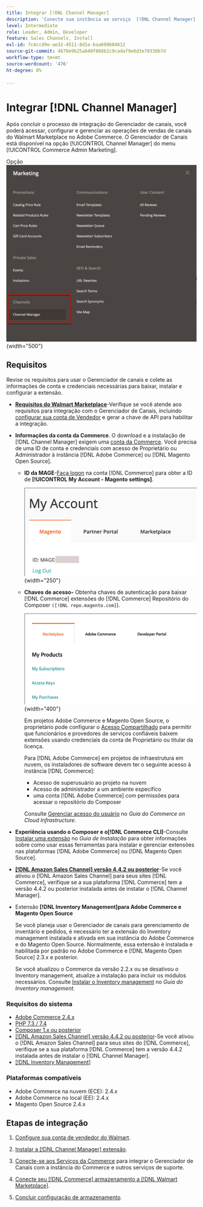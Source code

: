 ```yaml
---
title: Integrar [!DNL Channel Manager]
description: 'Conecte sua instância ao serviço  [!DNL Channel Manager]  concluindo algumas etapas de integração.'
level: Intermediate
role: Leader, Admin, Developer
feature: Sales Channels, Install
exl-id: 7c4ccd9e-ae32-4511-8d1e-baa690604612
source-git-commit: 4670e9b25a840f86862c9cadaf9e6d3e70330b7d
workflow-type: tm+mt
source-wordcount: '476'
ht-degree: 0%

---
```



# Integrar [!DNL Channel Manager]

Após concluir o processo de integração do Gerenciador de canais, você poderá acessar, configurar e gerenciar as operações de vendas de canais do Walmart Marketplace no Adobe Commerce. O Gerenciador de Canais está disponível na opção [!UICONTROL Channel Manager] do menu [!UICONTROL Commerce Admin Marketing].

Opção ![[!DNL Channel Manager] no modo de exibição de Administrador](assets/channel-manager-admin-view.png){width="500"}

## Requisitos

Revise os requisitos para usar o Gerenciador de canais e colete as informações de conta e credenciais necessárias para baixar, instalar e configurar a extensão.

- **[Requisitos do Walmart Marketplace](walmart-requirements.md)**-Verifique se você atende aos requisitos para integração com o Gerenciador de Canais, incluindo [configurar sua conta de Vendedor](https://sellerhelp.walmart.com/seller/s/guide?article=000008219) e gerar a chave de API para habilitar a integração.

- **Informações da conta da Commerce**. O download e a instalação de [!DNL Channel Manager] exigem uma [conta da Commerce](https://experienceleague.adobe.com/docs/commerce-admin/start/commerce-account/commerce-account-create.html). Você precisa de uma ID de conta e credenciais com acesso de Proprietário ou Administrador à instância [!DNL Adobe Commerce] ou [!DNL Magento Open Source].

   - **ID da MAGE**-[Faça logon](https://account.magento.com/customer/account/login/) na conta [!DNL Commerce] para obter a ID de **[!UICONTROL My Account - Magento settings]**.

     ![[!DNL MAGEID] em [!DNL Commerce] configurações da conta](assets/mageid-my-commerce-account.png){width="250"}

   - **Chaves de acesso-** Obtenha chaves de autenticação para baixar [!DNL Commerce] extensões do [!DNL Commerce] Repositório do Composer `([!DNL repo.magento.com]`).

     ![[!UICONTROL Commerce Marketplace access keys]](assets/commerce-marketplace-access-keys.png){width="400"}

     Em projetos Adobe Commerce e Magento Open Source, o proprietário pode configurar o [Acesso Compartilhado](https://experienceleague.adobe.com/docs/commerce-admin/start/commerce-account/commerce-account-share.html) para permitir que funcionários e provedores de serviços confiáveis baixem extensões usando credenciais da conta de Proprietário ou titular da licença.

     Para [!DNL Adobe Commerce] em projetos de infraestrutura em nuvem, os instaladores de software devem ter o seguinte acesso à instância [!DNL Commerce]:

      - Acesso de superusuário ao projeto na nuvem
      - Acesso de administrador a um ambiente específico
      - uma conta [!DNL Adobe Commerce] com permissões para acessar o repositório do Composer

     Consulte [Gerenciar acesso do usuário](https://experienceleague.adobe.com/docs/commerce-cloud-service/user-guide/project/user-access.html) no *Guia do Commerce on Cloud Infrastructure*.

- **Experiência usando o Composer e o[!DNL Commerce CLI]**-Consulte [Instalar uma extensão](https://experienceleague.adobe.com/docs/commerce-operations/installation-guide/tutorials/extensions.html) no *Guia de Instalação* para obter informações sobre como usar essas ferramentas para instalar e gerenciar extensões nas plataformas [!DNL Adobe Commerce] ou [!DNL Magento Open Source].

- **[[!DNL Amazon Sales Channel] versão 4.4.2 ou posterior](https://experienceleague.adobe.com/docs/commerce-channels/amazon/release-notes.html)**-Se você ativou o [!DNL Amazon Sales Channel] para seus sites [!DNL Commerce], verifique se a sua plataforma [!DNL Commerce] tem a versão 4.4.2 ou posterior instalada antes de instalar o [!DNL Channel Manager].

- Extensão **[!DNL Inventory Management]para Adobe Commerce e Magento Open Source**

  Se você planeja usar o Gerenciador de canais para gerenciamento de inventário e pedidos, é necessário ter a extensão do Inventory management instalada e ativada em sua instância do Adobe Commerce e do Magento Open Source. Normalmente, essa extensão é instalada e habilitada por padrão no Adobe Commerce e [!DNL Magento Open Source] 2.3.x e posterior.

  Se você atualizou o Commerce da versão 2.2.x ou se desativou o Inventory management, atualize a instalação para incluir os módulos necessários. Consulte [Instalar o Inventory management](https://experienceleague.adobe.com/docs/commerce-admin/inventory/get-started/install-update.html) no *Guia do Inventory management*.

### Requisitos do sistema

- [Adobe Commerce 2.4.x](https://experienceleague.adobe.com/docs/commerce-operations/release/versions.html)
- [PHP 7.3 / 7.4](https://experienceleague.adobe.com/docs/commerce-operations/installation-guide/prerequisites/php-settings.html)
- [Composer 1.x ou posterior](https://experienceleague.adobe.com/docs/commerce-cloud-service/user-guide/develop/overview.html)
- [[!DNL Amazon Sales Channel] versão 4.4.2 ou posterior](https://experienceleague.adobe.com/docs/commerce-channels/amazon/release-notes.html)-Se você ativou o [!DNL Amazon Sales Channel] para seus sites do [!DNL Commerce], verifique se a sua plataforma [!DNL Commerce] tem a versão 4.4.2 instalada antes de instalar o [!DNL Channel Manager].
- [[!DNL Inventory Management]](https://experienceleague.adobe.com/docs/commerce-admin/inventory/get-started/install-update.html)

### Plataformas compatíveis

- Adobe Commerce na nuvem (ECE): 2.4.x
- Adobe Commerce no local (EE): 2.4.x
- Magento Open Source 2.4.x

## Etapas de integração

1. [Configure sua conta de vendedor do Walmart](https://seller.walmart.com/signup?q=&amp;origin=solution_provider&amp;src=0014M00001zivMp).

1. [Instalar a [!DNL Channel Manager] extensão](install.md).

1. [Conecte-se aos Serviços da Commerce](connect.md) para integrar o Gerenciador de Canais com a instância do Commerce e outros serviços de suporte.

1. [Conecte seu [!DNL Commerce] armazenamento a [!DNL Walmart Marketplace]](connect-marketplace.md).

1. [Concluir configuração de armazenamento](complete-sales-channel-store-setup.md).
